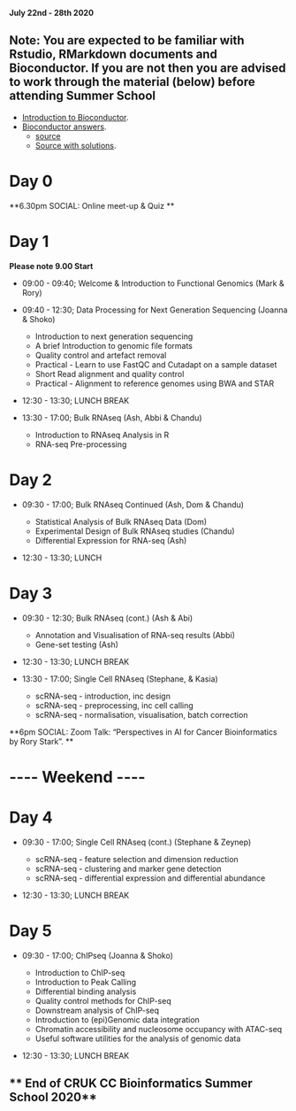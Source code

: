 
**July 22nd - 28th 2020**

## **Note:** You are expected to be familiar with Rstudio, RMarkdown documents and Bioconductor. If you are not then you are advised to work through the material  (below) **before** attending Summer School
- [Introduction to Bioconductor](Introduction/bioc-intro.html).  
- [Bioconductor answers](Introduction/bioc-intro.solutions.html).  
  + [source](Introduction/bioc-intro.Rmd)
  + [Source with solutions](Introduction/bioc-intro.solutions.Rmd). 
# Day 0

**6.30pm SOCIAL: Online meet-up & Quiz ** 

# Day 1

**Please note 9.00 Start**
- 09:00 - 09:40; Welcome & Introduction to Functional Genomics (Mark & Rory)
- 09:40 - 12:30; Data Processing for Next Generation Sequencing (Joanna & Shoko)
    + Introduction to next generation sequencing 
    + A brief Introduction to genomic file formats 
    + Quality control and artefact removal 
    + Practical - Learn to use FastQC and Cutadapt on a sample dataset
    + Short Read alignment and quality control 
    + Practical - Alignment to reference genomes using BWA and STAR
    
- 12:30 - 13:30; LUNCH BREAK

- 13:30 - 17:00; Bulk RNAseq (Ash, Abbi & Chandu)
    + Introduction to RNAseq Analysis in R
    + RNA-seq Pre-processing 
    
# Day 2

- 09:30 - 17:00; Bulk RNAseq Continued (Ash, Dom & Chandu)
    + Statistical Analysis of Bulk RNAseq Data (Dom)
    + Experimental Design of Bulk RNAseq studies (Chandu)
    + Differential Expression for RNA-seq  (Ash)
    
- 12:30 - 13:30; LUNCH

# Day 3

- 09:30 - 12:30; Bulk RNAseq (cont.) (Ash & Abi)
    + Annotation and Visualisation of RNA-seq results (Abbi)
    + Gene-set testing (Ash)

- 12:30 - 13:30; LUNCH BREAK

- 13:30 - 17:00; Single Cell RNAseq (Stephane, & Kasia)
    + scRNA-seq - introduction, inc design
    + scRNA-seq - preprocessing, inc cell calling
    + scRNA-seq - normalisation, visualisation, batch correction
    
**6pm SOCIAL: Zoom Talk: “Perspectives in AI for Cancer Bioinformatics by Rory Stark”. **

# ---- Weekend ----

# Day 4

- 09:30 - 17:00; Single Cell RNAseq (cont.) (Stephane & Zeynep)
    + scRNA-seq - feature selection and dimension reduction
    + scRNA-seq - clustering and marker gene detection 
    + scRNA-seq - differential expression and differential abundance 
    
- 12:30 - 13:30; LUNCH BREAK
  
# Day 5 

- 09:30 - 17:00; ChIPseq (Joanna & Shoko)
    + Introduction to ChIP-seq 
    + Introduction to Peak Calling 
    + Differential binding analysis 
    + Quality control methods for ChIP-seq 
    + Downstream analysis of ChIP-seq 
    + Introduction to (epi)Genomic data integration
    + Chromatin accessibility and nucleosome occupancy with ATAC-seq 
    + Useful software utilities for the analysis of genomic data 

- 12:30 - 13:30; LUNCH BREAK

** End of CRUK CC Bioinformatics Summer School 2020**
-------------------------------------------------------------
